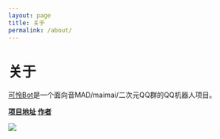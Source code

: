 ```yaml
---
layout: page
title: 关于
permalink: /about/
---
```


# 关于

[可怜Bot](https://github.com/xszqxszq/KarenBot)是一个面向音MAD/maimai/二次元QQ群的QQ机器人项目。

**[项目地址](https://github.com/xszqxszq/KarenBot) [作者](https://space.bilibili.com/4675183)**

![](https://mirror.ghproxy.com/https://raw.githubusercontent.com/xszqxszq/KarenBot/7.0/QR.png)
